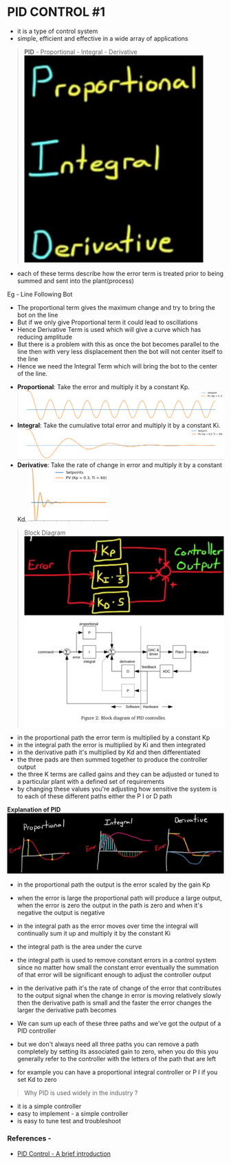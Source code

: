 # PID CONTROL #1

- it is a type of control system
- simple, efficient and effective in a wide array of applications

> **PID**
    - Proportional
    - Integral
    - Derivative
![](./References/1_1.jpeg)

- each of these terms describe how the error term is treated prior to being summed and sent into the plant(process)

Eg - Line Following Bot
- The proportional term gives the maximum change and try to bring the bot on the line
- But if we only give Proportional term it could lead to oscillations
- Hence Derivative Term is used which will give a curve which has reducing amplitude
- But there is a problem with this as once the bot becomes parallel to the line then with very less displacement then the bot will not center itself to the line
- Hence we need the Integral Term which will bring the bot to the center of the line.

* **Proportional**: Take the error and multiply it by a constant Kp.
![Proportional](./References/Proportional.png)
* **Integral**: Take the cumulative total error and multiply it by a constant Ki.
![Integral](./References/Integral.png)
* **Derivative**: Take the rate of change in error and multiply it by a constant Kd.
![Derivative](./References/Derivative.png)

> Block Diagram
![](./References/1_2.jpeg)
![](./References/PID_block.png)

- in the proportional path the error term is multiplied by a constant Kp
- in the integral path the error is multiplied by Ki and then integrated
- in the derivative path it's multiplied by Kd and then differentiated
- the three pads are then summed together to produce the controller output
- the three K terms are called gains and they can be adjusted or tuned to a particular plant with a defined set of requirements
- by changing these values you're adjusting how sensitive the system is to each of these different paths either the P I or D path


**Explanation of PID**
![](./References/1_3.jpeg)

- in the proportional path the output is the error scaled by the gain Kp
- when the error is large the proportional path will produce a large output, when the error is zero the output in the path is zero and when it's negative the output is negative

- in the integral path as the error moves over time the integral will continually sum it up and multiply it by the constant Ki
- the integral path is the area under the curve
- the integral path is used to remove constant errors in a control system since no matter how small the constant error eventually the summation of that error will be significant enough to adjust the controller output 

- in the derivative path it's the rate of change of the error that contributes to the output signal when the change in error is moving relatively slowly then the derivative path is small and the faster the error changes the larger the derivative path becomes


- We can sum up each of these three paths and we've got the output of a PID controller 
- but we don't always need all three paths you can remove a path completely by setting its associated gain to zero, when you do this you generally refer to the controller with the letters of the path that are left
- for example you can have a proportional integral controller or P I if you set Kd to zero

> Why PID is used widely in the industry ?

- it is a simple controller
- easy to implement - a simple controller
- is easy to tune test and troubleshoot



### References -

- [PID Control - A brief introduction](https://www.youtube.com/watch?v=UR0hOmjaHp0&list=PLUMWjy5jgHK20UW0yM22HYEUTMJfla7Mb)